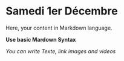 # Samedi 1er Décembre

Here, your content in Markdown language.

**Use basic Mardown Syntax**

*You can write Texte, link images and videos*
